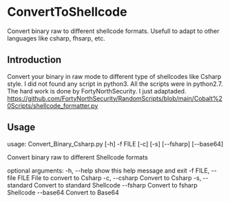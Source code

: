# ConvertToShellcode
Convert binary raw to different shellcode formats. Usefull to adapt to other languages like csharp, fhsarp, etc.

## Introduction
Convert your binary in raw mode to different type of shellcodes like Csharp style. I did not found any script in python3. All the scripts were in python2.7. The hard work is done by FortyNorthSecurity. I just adaptaded.  https://github.com/FortyNorthSecurity/RandomScripts/blob/main/Cobalt%20Scripts/shellcode_formatter.py

## Usage
usage: Convert_Binary_Csharp.py [-h] -f FILE [-c] [-s] [--fsharp] [--base64]

Convert binary raw to different Shellcode formats

optional arguments:
  -h, --help            show this help message and exit
  -f FILE, --file FILE  File to convert to Csharp
  -c, --csharp          Convert to Csharp
  -s, --standard        Convert to standard Shellcode
  --fsharp              Convert to fsharp Shellcode
  --base64              Convert to Base64
